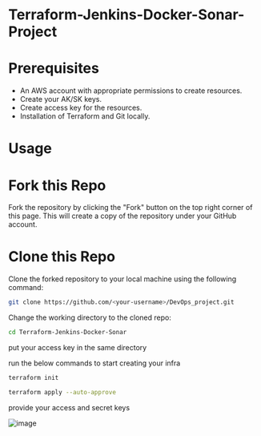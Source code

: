# **Terraform-Jenkins-Docker-Sonar-Project**

# **Prerequisites**

- An AWS account with appropriate permissions to create resources.
- Create your AK/SK keys.
- Create access key for the resources.
- Installation of Terraform and Git locally.

# **Usage**

# **Fork this Repo**

Fork the repository by clicking the "Fork" button on the top right corner of this page. This will create a copy of the repository under your GitHub account.

# **Clone this Repo**

Clone the forked repository to your local machine using the following command:

```bash
git clone https://github.com/<your-username>/DevOps_project.git
```

Change the working directory to the cloned repo:

```bash
cd Terraform-Jenkins-Docker-Sonar
```

put your access key  in the same directory 

run the below commands to start creating your infra


```bash
terraform init 

terraform apply --auto-approve
```

provide your access and secret keys


![image](https://github.com/hesham131595/Terraform-Jenkins-Docker-Sonar/assets/93712347/485ee82e-06a0-4cd8-9153-cf35535f39a8)

